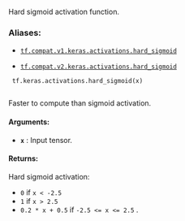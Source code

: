 Hard sigmoid activation function.



### Aliases:

- [ `tf.compat.v1.keras.activations.hard_sigmoid` ](/api_docs/python/tf/keras/activations/hard_sigmoid)

- [ `tf.compat.v2.keras.activations.hard_sigmoid` ](/api_docs/python/tf/keras/activations/hard_sigmoid)



```
 tf.keras.activations.hard_sigmoid(x)
 
```

Faster to compute than sigmoid activation.



#### Arguments:

- **`x`** : Input tensor.



#### Returns:
Hard sigmoid activation:
-  `0`  if  `x < -2.5` 
-  `1`  if  `x > 2.5` 
-  `0.2 * x + 0.5`  if  `-2.5 <= x <= 2.5` .

